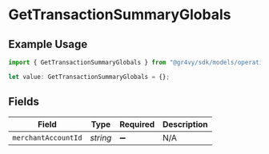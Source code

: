 # GetTransactionSummaryGlobals

## Example Usage

```typescript
import { GetTransactionSummaryGlobals } from "@gr4vy/sdk/models/operations";

let value: GetTransactionSummaryGlobals = {};
```

## Fields

| Field               | Type                | Required            | Description         |
| ------------------- | ------------------- | ------------------- | ------------------- |
| `merchantAccountId` | *string*            | :heavy_minus_sign:  | N/A                 |
